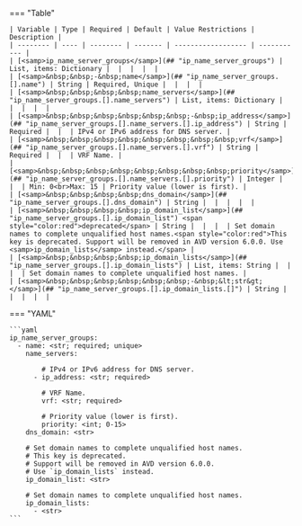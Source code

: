 <!--
  ~ Copyright (c) 2025 Arista Networks, Inc.
  ~ Use of this source code is governed by the Apache License 2.0
  ~ that can be found in the LICENSE file.
  -->
=== "Table"

    | Variable | Type | Required | Default | Value Restrictions | Description |
    | -------- | ---- | -------- | ------- | ------------------ | ----------- |
    | [<samp>ip_name_server_groups</samp>](## "ip_name_server_groups") | List, items: Dictionary |  |  |  |  |
    | [<samp>&nbsp;&nbsp;-&nbsp;name</samp>](## "ip_name_server_groups.[].name") | String | Required, Unique |  |  |  |
    | [<samp>&nbsp;&nbsp;&nbsp;&nbsp;name_servers</samp>](## "ip_name_server_groups.[].name_servers") | List, items: Dictionary |  |  |  |  |
    | [<samp>&nbsp;&nbsp;&nbsp;&nbsp;&nbsp;&nbsp;-&nbsp;ip_address</samp>](## "ip_name_server_groups.[].name_servers.[].ip_address") | String | Required |  |  | IPv4 or IPv6 address for DNS server. |
    | [<samp>&nbsp;&nbsp;&nbsp;&nbsp;&nbsp;&nbsp;&nbsp;&nbsp;vrf</samp>](## "ip_name_server_groups.[].name_servers.[].vrf") | String | Required |  |  | VRF Name. |
    | [<samp>&nbsp;&nbsp;&nbsp;&nbsp;&nbsp;&nbsp;&nbsp;&nbsp;priority</samp>](## "ip_name_server_groups.[].name_servers.[].priority") | Integer |  |  | Min: 0<br>Max: 15 | Priority value (lower is first). |
    | [<samp>&nbsp;&nbsp;&nbsp;&nbsp;dns_domain</samp>](## "ip_name_server_groups.[].dns_domain") | String |  |  |  |  |
    | [<samp>&nbsp;&nbsp;&nbsp;&nbsp;ip_domain_list</samp>](## "ip_name_server_groups.[].ip_domain_list") <span style="color:red">deprecated</span> | String |  |  |  | Set domain names to complete unqualified host names.<span style="color:red">This key is deprecated. Support will be removed in AVD version 6.0.0. Use <samp>ip_domain_lists</samp> instead.</span> |
    | [<samp>&nbsp;&nbsp;&nbsp;&nbsp;ip_domain_lists</samp>](## "ip_name_server_groups.[].ip_domain_lists") | List, items: String |  |  |  | Set domain names to complete unqualified host names. |
    | [<samp>&nbsp;&nbsp;&nbsp;&nbsp;&nbsp;&nbsp;-&nbsp;&lt;str&gt;</samp>](## "ip_name_server_groups.[].ip_domain_lists.[]") | String |  |  |  |  |

=== "YAML"

    ```yaml
    ip_name_server_groups:
      - name: <str; required; unique>
        name_servers:

            # IPv4 or IPv6 address for DNS server.
          - ip_address: <str; required>

            # VRF Name.
            vrf: <str; required>

            # Priority value (lower is first).
            priority: <int; 0-15>
        dns_domain: <str>

        # Set domain names to complete unqualified host names.
        # This key is deprecated.
        # Support will be removed in AVD version 6.0.0.
        # Use `ip_domain_lists` instead.
        ip_domain_list: <str>

        # Set domain names to complete unqualified host names.
        ip_domain_lists:
          - <str>
    ```
